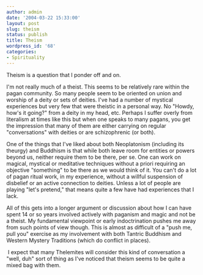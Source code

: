 ```yaml
---
author: admin
date: '2004-03-22 15:33:00'
layout: post
slug: theism
status: publish
title: Theism
wordpress_id: '68'
categories:
- Spirituality
---
```

Theism is a question that I ponder off and on.

I'm not really much of a theist. This seems to be relatively rare within the pagan community. So many people seem to be oriented on union and worship of a deity or sets of deities. I've had a number of mystical experiences but very few that were theistic in a personal way. No "Howdy, how's it going?" from a deity in my head, etc. Perhaps I suffer overly from literalism at times like this but when one speaks to many pagans, you get the impression that many of them are either carrying on regular "conversations" with deities or are schizophrenic (or both).

One of the things that I've liked about both Neoplatonism (including its theurgy) and Buddhism is that while both leave room for entities or powers beyond us, neither require them to be there, per se. One can work on magical, mystical or meditative techniques without a priori requiring an objective "something" to be there as we would think of it. You can't do a lot of pagan ritual work, in my experience, without a willful suspension of disbelief or an active connection to deities. Unless a lot of people are playing "let's pretend," that means quite a few have had experiences that I lack. 

All of this gets into a longer argument or discussion about how I can have spent 14 or so years involved actively with paganism and magic and not be a theist. My fundamental viewpoint or early indoctrination pushes me away from such points of view though. This is almost as difficult of a "push me, pull you" exercise as my involvement with both Tantric Buddhism and Western Mystery Traditions (which do conflict in places).

&nbsp;I expect that many Thelemites will consider this kind of conversation a "well, duh" sort of thing as I've noticed that theism seems to be quite a mixed bag with them.
